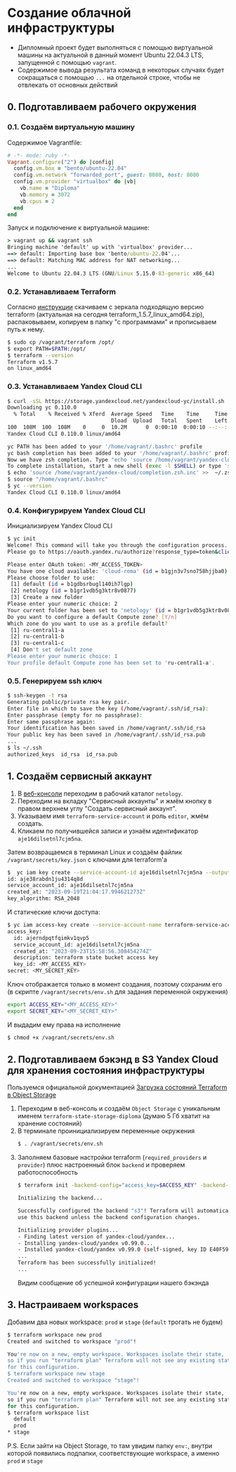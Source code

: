 # Создание облачной инфраструктуры

* Дипломный проект будет выполняться с помощью виртуальной машины на актуальной в данный момент Ubuntu 22.04.3 LTS, запущенной с помощью `vagrant`. 
* Содержимое вывода результата команд в некоторых случаях будет сокращаться с помощью `...` на отдельной строке, чтобы не отвлекать от основных действий

## 0. Подготавливаем рабочего окружения

### 0.1. Создаём виртуальную машину

Содержимое Vagrantfile:
```ruby
# -*- mode: ruby -*-
Vagrant.configure("2") do |config|
  config.vm.box = "bento/ubuntu-22.04"
  config.vm.network "forwarded_port", guest: 8080, host: 8080
  config.vm.provider "virtualbox" do |vb|
    vb.name = "Diploma"
    vb.memory = 3072
    vb.cpus = 2
  end
end
```

Запуск и подключение к виртуальной машине:

```bat
> vagrant up && vagrant ssh
Bringing machine 'default' up with 'virtualbox' provider...
==> default: Importing base box 'bento/ubuntu-22.04'...
==> default: Matching MAC address for NAT networking...
...
Welcome to Ubuntu 22.04.3 LTS (GNU/Linux 5.15.0-83-generic x86_64)
```

### 0.2. Устанавливаем Terraform

Согласно [инструкции](https://cloud.yandex.ru/docs/tutorials/infrastructure-management/terraform-quickstart) скачиваем с зеркала 
подходящую версию terraform (актуальная на сегодня terraform_1.5.7_linux_amd64.zip), распаковываем, копируем в папку "с программами"
и прописываем путь к нему.
```bash
$ sudo cp /vagrant/terraform /opt/
$ export PATH=$PATH:/opt/
$ terraform --version
Terraform v1.5.7
on linux_amd64
```

### 0.3. Устанавливаем Yandex Cloud CLI

```bash
$ curl -sSL https://storage.yandexcloud.net/yandexcloud-yc/install.sh | bash
Downloading yc 0.110.0
  % Total    % Received % Xferd  Average Speed   Time    Time     Time  Current
                                 Dload  Upload   Total   Spent    Left  Speed
100  108M  100  108M    0     0  10.2M      0  0:00:10  0:00:10 --:--:-- 10.5M
Yandex Cloud CLI 0.110.0 linux/amd64

yc PATH has been added to your '/home/vagrant/.bashrc' profile
yc bash completion has been added to your '/home/vagrant/.bashrc' profile.
Now we have zsh completion. Type "echo 'source /home/vagrant/yandex-cloud/completion.zsh.inc' >>  ~/.zshrc" to install it
To complete installation, start a new shell (exec -l $SHELL) or type 'source "/home/vagrant/.bashrc"' in the current one
$ echo 'source /home/vagrant/yandex-cloud/completion.zsh.inc' >>  ~/.zshrc
$ source "/home/vagrant/.bashrc"
$ yc --version
Yandex Cloud CLI 0.110.0 linux/amd64
```

### 0.4. Конфигурируем Yandex Cloud CLI

Инициализируем Yandex Cloud CLI
```bash
$ yc init
Welcome! This command will take you through the configuration process.
Please go to https://oauth.yandex.ru/authorize?response_type=token&client_id=<MY_CLIENT_ID> in order to obtain OAuth token.

Please enter OAuth token: <MY_ACCESS_TOKEN>
You have one cloud available: 'cloud-roma' (id = b1gjn3v7sno758hjjba0). It is going to be used by default.
Please choose folder to use:
 [1] default (id = b1gdbsrbugl140ih7lgp)
 [2] netology (id = b1gr1vdb5g3ktr8v0877)
 [3] Create a new folder
Please enter your numeric choice: 2
Your current folder has been set to 'netology' (id = b1gr1vdb5g3ktr8v0877).
Do you want to configure a default Compute zone? [Y/n]
Which zone do you want to use as a profile default?
 [1] ru-central1-a
 [2] ru-central1-b
 [3] ru-central1-c
 [4] Don't set default zone
Please enter your numeric choice: 1
Your profile default Compute zone has been set to 'ru-central1-a'.
```

### 0.5. Генерируем ssh ключ

```bash
$ ssh-keygen -t rsa
Generating public/private rsa key pair.
Enter file in which to save the key (/home/vagrant/.ssh/id_rsa):
Enter passphrase (empty for no passphrase):
Enter same passphrase again:
Your identification has been saved in /home/vagrant/.ssh/id_rsa
Your public key has been saved in /home/vagrant/.ssh/id_rsa.pub
...
$ ls ~/.ssh
authorized_keys  id_rsa  id_rsa.pub
```


## 1. Создаём сервисный аккаунт

1. В [веб-консоли](https://console.cloud.yandex.ru/cloud?section=overview) переходим в рабочий каталог `netology`. 
2. Переходим на вкладку "Сервисный аккаунты" и жмём кнопку в правом верхнем углу "Создать сервисный аккаунт".
3. Указываем имя `terraform-service-account` и роль `editor`, жмём создать.
4. Кликаем по получившейся записи и узнаём идентификатор `aje16dilsetnl7cjm5na`.

Затем возвращаемся в терминал Linux и создаём файлик `/vagrant/secrets/key.json` с ключами для terraform'а
```bash
$  yc iam key create --service-account-id aje16dilsetnl7cjm5na --output /vagrant/secrets/key.json
id: aje38rabdn1ju4314q8d
service_account_id: aje16dilsetnl7cjm5na
created_at: "2023-09-19T21:04:17.994621273Z"
key_algorithm: RSA_2048
```

И статические ключи доступа:
```bash
$ yc iam access-key create --service-account-name terraform-service-account --description "terraform state bucket access key"
access_key:
  id: ajerndpqtfqimkv1qvp5
  service_account_id: aje16dilsetnl7cjm5na
  created_at: "2023-09-23T15:58:56.308454274Z"
  description: terraform state bucket access key
  key_id: <MY_ACCESS_KEY>
secret: <MY_SECRET_KEY>
```
Ключ отображается только в момент создания, поэтому сохраним его (в скрипте `/vagrant/secrets/env.sh` для задания переменной окружения)
```bash
export ACCESS_KEY="<MY_ACCESS_KEY>"
export SECRET_KEY="<MY_SECRET_KEY>"
```
И выдадим ему права на исполнение
```bash
$ chmod +x /vagrant/secrets/env.sh
```

## 2. Подготавливаем бэкэнд в S3 Yandex Cloud для хранения состояния инфраструктуры

Пользуемся официальной документацией [Загрузка состояний Terraform в Object Storage](https://cloud.yandex.ru/docs/tutorials/infrastructure-management/terraform-state-storage)

1. Переходим в веб-консоль и создаём `Object Storage` с уникальным именем `terraform-state-storage-diploma` (думаю 5 Гб хватит на хранение состояний)
2. В терминале проинициализируем переменные окружения
   ```bash
   $ . /vagrant/secrets/env.sh
   ```
3. Заполняем базовые настройки terraform (`required_providers` и `provider`) плюс настроенный блок `backend` и проверяем работоспособность
   ```bash
   $ terraform init -backend-config="access_key=$ACCESS_KEY" -backend-config="secret_key=$SECRET_KEY"

   Initializing the backend...

   Successfully configured the backend "s3"! Terraform will automatically
   use this backend unless the backend configuration changes.

   Initializing provider plugins...
   - Finding latest version of yandex-cloud/yandex...
   - Installing yandex-cloud/yandex v0.99.0...
   - Installed yandex-cloud/yandex v0.99.0 (self-signed, key ID E40F590B50BB8E40)
   ...
   Terraform has been successfully initialized!
   ...
   ```
   Видим сообщение об успешной конфигурации нашего бэкэнда


## 3. Настраиваем workspaces

Добавим два новых workspace: `prod` и `stage` (`default` трогать не будем)
```bash
$ terraform workspace new prod
Created and switched to workspace "prod"!

You're now on a new, empty workspace. Workspaces isolate their state,
so if you run "terraform plan" Terraform will not see any existing state
for this configuration.
$ terraform workspace new stage
Created and switched to workspace "stage"!

You're now on a new, empty workspace. Workspaces isolate their state,
so if you run "terraform plan" Terraform will not see any existing state
for this configuration.
$ terraform workspace list
  default
  prod
* stage
```
P.S. Если зайти на Object Storage, то там увидим папку `env:`, внутри которой появились подпапки, соответствующие workspace, а именно `prod` и `stage`

